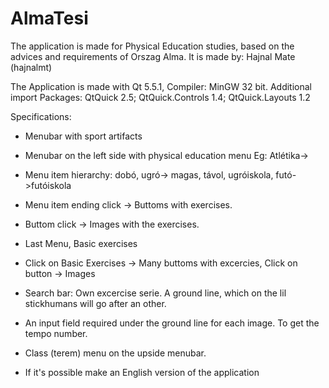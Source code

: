 # AlmaTesi
The application is made for Physical Education studies, based on the advices and requirements of Orszag Alma.
It is made by: Hajnal Mate (hajnalmt)

The Application is made with Qt 5.5.1, Compiler: MinGW 32 bit.
Additional import Packages: QtQuick 2.5; QtQuick.Controls 1.4; QtQuick.Layouts 1.2

Specifications:
* Menubar with sport artifacts
* Menubar on the left side with physical education menu Eg: Atlétika->
* Menu item hierarchy: dobó, ugró-> magas, távol, ugróiskola, futó->futóiskola
* Menu item ending click -> Buttoms with exercises.
* Buttom click -> Images with the exercises.
* Last Menu, Basic exercises
* Click on Basic Exercises -> Many buttoms with excercies, Click on button -> Images 


* Search bar: Own excercise serie. A ground line, which on the lil stickhumans will go after an other.
* An input field required under the ground line for each image. To get the tempo number.

* Class (terem) menu on the upside menubar.
* If it's possible make an English version of the application



